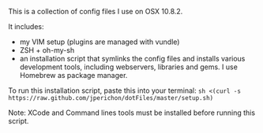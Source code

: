 This is a collection of config files I use on OSX 10.8.2.

It includes:
- my VIM setup (plugins are managed with vundle)
- ZSH + oh-my-sh
- an installation script that symlinks the config files and installs various
development tools, including webservers, libraries and gems. I use Homebrew as
package manager.

To run this installation script, paste this into your terminal:
     ```
     sh <(curl -s https://raw.github.com/jperichon/dotFiles/master/setup.sh)
     ```

Note: XCode and Command lines tools must be installed before running this
script.

